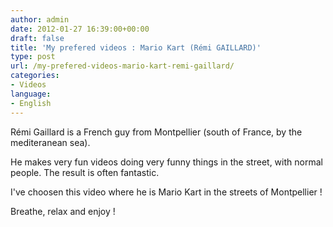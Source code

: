 ```yaml
---
author: admin
date: 2012-01-27 16:39:00+00:00
draft: false
title: 'My prefered videos : Mario Kart (Rémi GAILLARD)'
type: post
url: /my-prefered-videos-mario-kart-remi-gaillard/
categories:
- Videos
language:
- English
---
```


Rémi Gaillard is a French guy from Montpellier (south of France, by the mediteranean sea).

He makes very fun videos doing very funny things in the street, with normal people.
The result is often fantastic.

I've choosen this video where he is Mario Kart in the streets of Montpellier !

Breathe, relax and enjoy !


